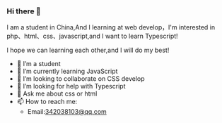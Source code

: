 ### Hi there 👋

I am a student in China,And I learning at web develop，I'm interested in php、html、css、javascript,and I want to learn Typescript!

I hope we can learning each other,and I will do my best!

- 🔭 I’m a student
- 🌱 I’m currently learning JavaScript
- 👯 I’m looking to collaborate on CSS develop
- 🤔 I’m looking for help with Typescript
- 💬 Ask me about css or html
- 📫 How to reach me:
  - Email:342038103@qq.com
